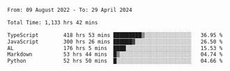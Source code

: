 
<!--START_SECTION:waka-->

```txt
From: 09 August 2022 - To: 29 April 2024

Total Time: 1,133 hrs 42 mins

TypeScript        418 hrs 53 mins █████████▒░░░░░░░░░░░░░░░   36.95 %
JavaScript        300 hrs 26 mins ██████▓░░░░░░░░░░░░░░░░░░   26.50 %
AL                176 hrs 5 mins  ████░░░░░░░░░░░░░░░░░░░░░   15.53 %
Markdown          53 hrs 44 mins  █▒░░░░░░░░░░░░░░░░░░░░░░░   04.74 %
Python            52 hrs 50 mins  █░░░░░░░░░░░░░░░░░░░░░░░░   04.66 %
```

<!--END_SECTION:waka-->












